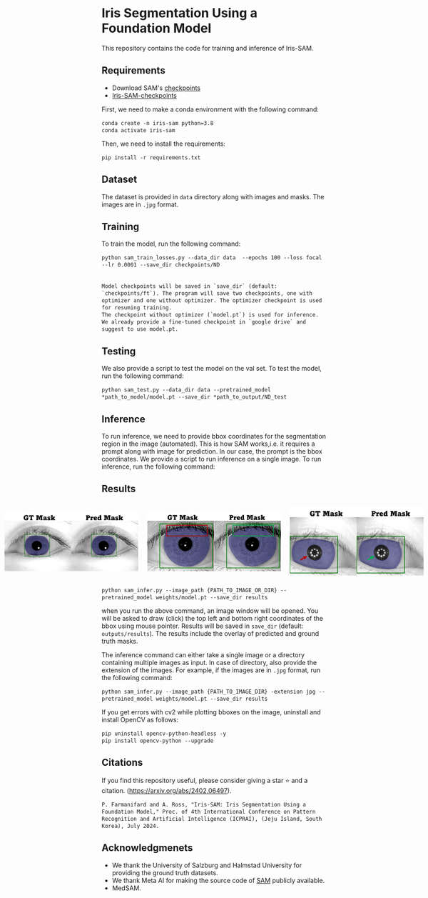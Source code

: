# Iris Segmentation Using a Foundation Model
This repository contains the code for training and inference of Iris-SAM.

## Requirements
- Download SAM's [checkpoints](https://github.com/facebookresearch/segment-anything?tab=readme-ov-file#model-checkpoints)
- [Iris-SAM-checkpoints](https://drive.google.com/file/d/1Oqr93dMaHMZfwd2M3FvM-q5Xnn_d321x/view?usp=sharing)
 
First, we need to make a conda environment with the following command:
```
conda create -n iris-sam python=3.8
conda activate iris-sam
```
Then, we need to install the requirements:
```
pip install -r requirements.txt
```

## Dataset
The dataset is provided in `data` directory along with images and masks. The images are in `.jpg` format.

## Training
To train the model, run the following command:
```
python sam_train_losses.py --data_dir data  --epochs 100 --loss focal --lr 0.0001 --save_dir checkpoints/ND


Model checkpoints will be saved in `save_dir` (default: `checkpoints/ft`). The program will save two checkpoints, one with optimizer and one without optimizer. The optimizer checkpoint is used for resuming training.
The checkpoint without optimizer (`model.pt`) is used for inference. We already provide a fine-tuned checkpoint in `google drive` and suggest to use model.pt.
```
## Testing
We also provide a script to test the model on the val set. To test the model, run the following command:

```
python sam_test.py --data_dir data --pretrained_model *path_to_model/model.pt --save_dir *path_to_output/ND_test
```

## Inference
To run inference, we need to provide bbox coordinates for the segmentation region in the image (automated). This is how SAM works,i.e. it requires a prompt along with image for prediction. In our case, the prompt is the bbox coordinates. We provide a script to run inference on a single image. To run inference, run the following command:

## Results
<p align="center" style="display: flex; justify-content: center; align-items: center;">
  <img src="/assets/result1.jpg" alt="Result 1" style="width: 300px; margin: 10px;" />
  <img src="/assets/result2.jpg" alt="Result 2" style="width: 300px; margin: 10px;" />
  <img src="/assets/result3.jpg" alt="Result 3" style="width: 300px; margin: 10px;" />
</p>

```     
python sam_infer.py --image_path {PATH_TO_IMAGE_OR_DIR} --pretrained_model weights/model.pt --save_dir results
```

when  you run the above command, an image window will be opened. You will be asked to draw (click) the top left and bottom right coordinates of the bbox using mouse pointer.  Results will be saved in `save_dir` (default: `outputs/results`). The results include the overlay of predicted and ground truth masks. 

The inference command can either take a single image or a directory containing multiple images as input. In case of directory, also provide the extension of the images. For example, if the images are in `.jpg` format, run the following command:

```
python sam_infer.py --image_path {PATH_TO_IMAGE_DIR} -extension jpg --pretrained_model weights/model.pt --save_dir results
```


If you get errors with cv2 while plotting bboxes on the image, uninstall and install OpenCV as follows:
```
pip uninstall opencv-python-headless -y 
pip install opencv-python --upgrade
```
## Citations
If you find this repository useful, please consider giving a star ⭐ and a citation.
(https://arxiv.org/abs/2402.06497).
```
P. Farmanifard and A. Ross, "Iris-SAM: Iris Segmentation Using a Foundation Model," Proc. of 4th International Conference on Pattern Recognition and Artificial Intelligence (ICPRAI), (Jeju Island, South Korea), July 2024.

```
## Acknowledgmenets
- We thank the University of Salzburg and Halmstad University for providing the ground truth datasets.
- We thank Meta AI for making the source code of [SAM](https://github.com/facebookresearch/segment-anything) publicly available.
- MedSAM.





